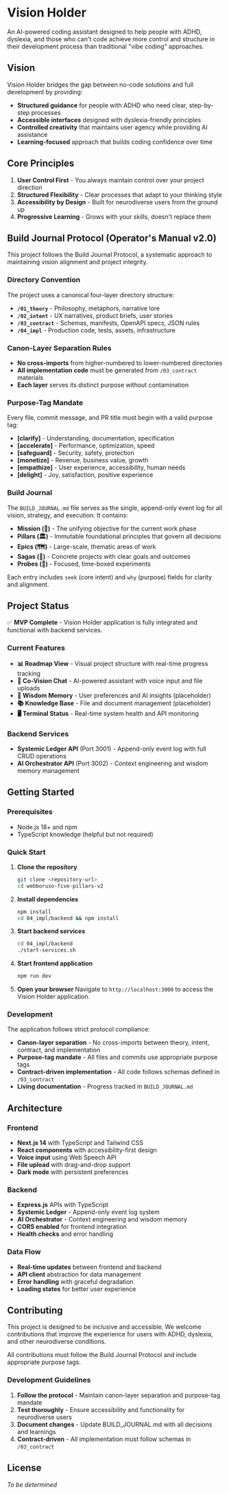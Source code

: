 # Vision Holder

An AI-powered coding assistant designed to help people with ADHD, dyslexia, and those who can't code achieve more control and structure in their development process than traditional "vibe coding" approaches.

## Vision

Vision Holder bridges the gap between no-code solutions and full development by providing:
- **Structured guidance** for people with ADHD who need clear, step-by-step processes
- **Accessible interfaces** designed with dyslexia-friendly principles
- **Controlled creativity** that maintains user agency while providing AI assistance
- **Learning-focused** approach that builds coding confidence over time

## Core Principles

1. **User Control First** - You always maintain control over your project direction
2. **Structured Flexibility** - Clear processes that adapt to your thinking style
3. **Accessibility by Design** - Built for neurodiverse users from the ground up
4. **Progressive Learning** - Grows with your skills, doesn't replace them

## Build Journal Protocol (Operator's Manual v2.0)

This project follows the Build Journal Protocol, a systematic approach to maintaining vision alignment and project integrity.

### Directory Convention

The project uses a canonical four-layer directory structure:

- **`/01_theory`** - Philosophy, metaphors, narrative lore
- **`/02_intent`** - UX narratives, product briefs, user stories  
- **`/03_contract`** - Schemas, manifests, OpenAPI specs, JSON rules
- **`/04_impl`** - Production code, tests, assets, infrastructure

### Canon-Layer Separation Rules

- **No cross-imports** from higher-numbered to lower-numbered directories
- **All implementation code** must be generated from `/03_contract` materials
- **Each layer** serves its distinct purpose without contamination

### Purpose-Tag Mandate

Every file, commit message, and PR title must begin with a valid purpose tag:

- **[clarify]** - Understanding, documentation, specification
- **[accelerate]** - Performance, optimization, speed
- **[safeguard]** - Security, safety, protection
- **[monetize]** - Revenue, business value, growth
- **[empathize]** - User experience, accessibility, human needs
- **[delight]** - Joy, satisfaction, positive experience

### Build Journal

The `BUILD_JOURNAL.md` file serves as the single, append-only event log for all vision, strategy, and execution. It contains:

- **Mission (🎯)** - The unifying objective for the current work phase
- **Pillars (🏛️)** - Immutable foundational principles that govern all decisions
- **Epics (🗺️)** - Large-scale, thematic areas of work
- **Sagas (📜)** - Concrete projects with clear goals and outcomes
- **Probes (🔎)** - Focused, time-boxed experiments

Each entry includes `seek` (core intent) and `why` (purpose) fields for clarity and alignment.

## Project Status

✅ **MVP Complete** - Vision Holder application is fully integrated and functional with backend services.

### Current Features

- **📊 Roadmap View** - Visual project structure with real-time progress tracking
- **💬 Co-Vision Chat** - AI-powered assistant with voice input and file uploads
- **🧠 Wisdom Memory** - User preferences and AI insights (placeholder)
- **📚 Knowledge Base** - File and document management (placeholder)
- **🖥️ Terminal Status** - Real-time system health and API monitoring

### Backend Services

- **Systemic Ledger API** (Port 3001) - Append-only event log with full CRUD operations
- **AI Orchestrator API** (Port 3002) - Context engineering and wisdom memory management

## Getting Started

### Prerequisites

- Node.js 18+ and npm
- TypeScript knowledge (helpful but not required)

### Quick Start

1. **Clone the repository**
   ```bash
   git clone <repository-url>
   cd webboruso-five-pillars-v2
   ```

2. **Install dependencies**
   ```bash
   npm install
   cd 04_impl/backend && npm install
   ```

3. **Start backend services**
   ```bash
   cd 04_impl/backend
   ./start-services.sh
   ```

4. **Start frontend application**
   ```bash
   npm run dev
   ```

5. **Open your browser**
   Navigate to `http://localhost:3000` to access the Vision Holder application.

### Development

The application follows strict protocol compliance:

- **Canon-layer separation** - No cross-imports between theory, intent, contract, and implementation
- **Purpose-tag mandate** - All files and commits use appropriate purpose tags
- **Contract-driven implementation** - All code follows schemas defined in `/03_contract`
- **Living documentation** - Progress tracked in `BUILD_JOURNAL.md`

## Architecture

### Frontend
- **Next.js 14** with TypeScript and Tailwind CSS
- **React components** with accessibility-first design
- **Voice input** using Web Speech API
- **File upload** with drag-and-drop support
- **Dark mode** with persistent preferences

### Backend
- **Express.js** APIs with TypeScript
- **Systemic Ledger** - Append-only event log system
- **AI Orchestrator** - Context engineering and wisdom memory
- **CORS enabled** for frontend integration
- **Health checks** and error handling

### Data Flow
- **Real-time updates** between frontend and backend
- **API client** abstraction for data management
- **Error handling** with graceful degradation
- **Loading states** for better user experience

## Contributing

This project is designed to be inclusive and accessible. We welcome contributions that improve the experience for users with ADHD, dyslexia, and other neurodiverse conditions.

All contributions must follow the Build Journal Protocol and include appropriate purpose tags.

### Development Guidelines

1. **Follow the protocol** - Maintain canon-layer separation and purpose-tag mandate
2. **Test thoroughly** - Ensure accessibility and functionality for neurodiverse users
3. **Document changes** - Update BUILD_JOURNAL.md with all decisions and learnings
4. **Contract-driven** - All implementation must follow schemas in `/03_contract`

## License

*To be determined* 